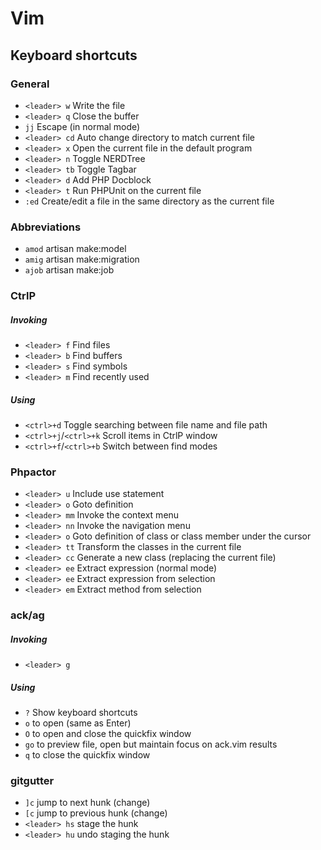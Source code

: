 # Vim

## Keyboard shortcuts

### General

* `<leader> w`  Write the file
* `<leader> q`  Close the buffer
* `jj`          Escape (in normal mode)
* `<leader> cd` Auto change directory to match current file
* `<leader> x`  Open the current file in the default program
* `<leader> n`  Toggle NERDTree
* `<leader> tb` Toggle Tagbar
* `<leader> d`  Add PHP Docblock
* `<leader> t`  Run PHPUnit on the current file
* `:ed`         Create/edit a file in the same directory as the current file

### Abbreviations

* `amod` artisan make:model
* `amig` artisan make:migration
* `ajob` artisan make:job

### CtrlP

##### Invoking
* `<leader> f` Find files
* `<leader> b` Find buffers
* `<leader> s` Find symbols
* `<leader> m` Find recently used

##### Using
* `<ctrl>+d` Toggle searching between file name and file path
* `<ctrl>+j`/`<ctrl>+k` Scroll items in CtrlP window
* `<ctrl>+f`/`<ctrl>+b` Switch between find modes

### Phpactor

* `<leader> u`  Include use statement
* `<leader> o`  Goto definition
* `<leader> mm` Invoke the context menu
* `<leader> nn` Invoke the navigation menu
* `<leader> o`  Goto definition of class or class member under the cursor
* `<leader> tt` Transform the classes in the current file
* `<leader> cc` Generate a new class (replacing the current file)
* `<leader> ee` Extract expression (normal mode)
* `<leader> ee` Extract expression from selection
* `<leader> em` Extract method from selection

### ack/ag

##### Invoking

* `<leader> g`

##### Using

* `?`  Show keyboard shortcuts
* `o`  to open (same as Enter)
* `O`  to open and close the quickfix window
* `go` to preview file, open but maintain focus on ack.vim results
* `q`  to close the quickfix window

### gitgutter

* `]c` jump to next hunk (change)
* `[c` jump to previous hunk (change)
* `<leader> hs` stage the hunk
* `<leader> hu` undo staging the hunk
